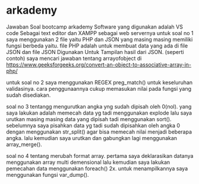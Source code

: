 # arkademy
Jawaban Soal bootcamp arkademy
Software yang digunakan adalah VS code Sebagai text editor dan XAMPP sebagai web servernya
untuk soal no 1 saya menggunakan 2 file yaitu PHP dan JSON yang masing masing memiliki fungsi berbeda yaitu. file PHP adalah untuk membuat data yang ada di file JSON dan file JSON Digunakan Untuk Tampilan hasil dari JSON. (seperti contoh)
saya mencari jawaban tentang arrayofobject di https://www.geeksforgeeks.org/convert-an-object-to-associative-array-in-php/

untuk soal no 2 saya menggunakan REGEX preg_match() untuk keseluruhan validasinya. cara penggunaannya cukup memasukan nilai pada fungsi yang sudah disediakan. 

soal no 3 tentangg mengurutkan angka yng sudah dipisah oleh 0(nol). yang saya lakukan adalah memecah data yg tadi menggunakan explode lalu saya urutkan masing masing data yang dipisah tadi menggunakan sort(). sebelumnya saya pisahkan data yg tadi sudah dipisahkan oleh angka 0 dengan menggunakan str_split() agar bisa memecah nilai menjadi beberapa angka. lalu kemudian saya urutkan dan gabungkan lagi menggunakan array_merge(). 

soal no 4 tentang merubah format array. pertama saya deklarasikan datanya menggunakan array multi demensional lalu kemudian saya lakukan pemecahan data menggunakan foreach() 2x. untuk menampilkannya saya menggunakan fungsi var_dump().

